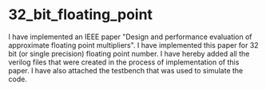 # 32_bit_floating_point
I have implemented an IEEE paper "Design and performance evaluation of approximate floating point multipliers".
I have implemented this paper for 32 bit (or single precision) floating point number.
I have hereby added all the verilog files that were created in the process of implementation of this paper.
I have also attached the testbench that was used to simulate the code.
